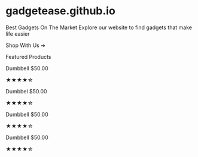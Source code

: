 # gadgetease.github.io

Best Gadgets On The Market
Explore our website to find gadgets that make life easier

Shop With Us ➔




Featured Products

Dumbbell
$50.00

★★★★☆


Dumbbel
$50.00

★★★★☆


Dumbbell
$50.00

★★★★☆


Dumbbell
$50.00

★★★★☆
